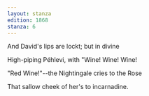 ```yaml
---
layout: stanza
edition: 1868
stanza: 6
---
```


And David's lips are lockt; but in divine

High-piping Péhlevi, with "Wine! Wine! Wine!

"Red Wine!"--the Nightingale cries to the Rose

That sallow cheek of her's to incarnadine.